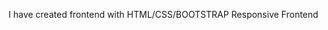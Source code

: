 I have created frontend with HTML/CSS/BOOTSTRAP
Responsive Frontend


                   

                  
 
          
      


   
    
      
